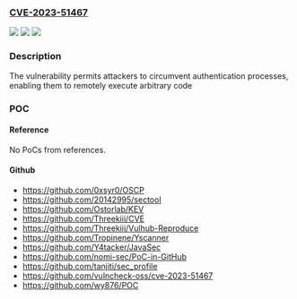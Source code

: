 ### [CVE-2023-51467](https://cve.mitre.org/cgi-bin/cvename.cgi?name=CVE-2023-51467)
![](https://img.shields.io/static/v1?label=Product&message=Apache%20OFBiz&color=blue)
![](https://img.shields.io/static/v1?label=Version&message=0%3C%2018.12.11%20&color=brighgreen)
![](https://img.shields.io/static/v1?label=Vulnerability&message=Pre-authentication%20Remote%20Code%20Execution%20(RCE)%20vulnerability&color=brighgreen)

### Description

The vulnerability permits attackers to circumvent authentication processes, enabling them to remotely execute arbitrary code

### POC

#### Reference
No PoCs from references.

#### Github
- https://github.com/0xsyr0/OSCP
- https://github.com/20142995/sectool
- https://github.com/Ostorlab/KEV
- https://github.com/Threekiii/CVE
- https://github.com/Threekiii/Vulhub-Reproduce
- https://github.com/Tropinene/Yscanner
- https://github.com/Y4tacker/JavaSec
- https://github.com/nomi-sec/PoC-in-GitHub
- https://github.com/tanjiti/sec_profile
- https://github.com/vulncheck-oss/cve-2023-51467
- https://github.com/wy876/POC

